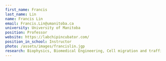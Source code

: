 ```yaml
---
first_name: Francis
last_name: Lin
name: Francis Lin
email: Francis.Lin@umanitoba.ca
university: University of Manitoba
position: Professor
website: https://labchipincubator.com/
position_in_school: Instructor
photo: /assets/images/francislin.jgp
research: Biophysics, Biomedical Engineering, Cell migration and trafficking, Immunology
---
```


